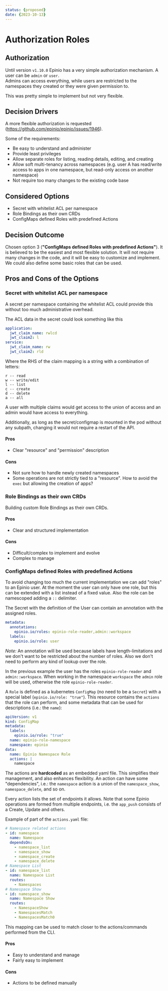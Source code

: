```yaml
---
status: {proposed}
date: {2023-10-13}
---
```


# Authorization Roles

## Authorization

Until version `v1.10.0` Epinio has a very simple authorization mechanism. A user can be `admin` or `user`.  
Admins can access everything, while users are restricted to the namespaces they created or they were given permission to.

This was pretty simple to implement but not very flexible.

## Decision Drivers

A more flexible authorization is requested (https://github.com/epinio/epinio/issues/1946).

Some of the requirements:
- Be easy to understand and administer
- Provide least privileges
- Allow separate roles for listing, reading details, editing, and creating
- Allow soft multi-tenancy across namespaces (e.g. user A has read/write access to apps in one namespace, but read-only access on another namespace)
- Not require too many changes to the existing code base

## Considered Options

- Secret with whitelist ACL per namespace
- Role Bindings as their own CRDs
- ConfigMaps defined Roles with predefined Actions

## Decision Outcome

Chosen option 3 (__"ConfigMaps defined Roles with predefined Actions"__). It is believed to be the easiest and most flexible solution. It will not require many changes in the code, and it will be easy to customize and implement.
We could also define some basic roles that can be used.


## Pros and Cons of the Options

### Secret with whitelist ACL per namespace

A secret per namespace containing the whitelist ACL could provide this without too much administrative overhead.

The ACL data in the secret could look something like this

```yaml
application:
  jwt_claim_name: rwlcd
  jwt_claim2: l
service:
  jwt_claim_name: rw
  jwt_claim2: rld
```

Where the RHS of the claim mapping is a string with a combination of letters:

```
r -- read
w -- write/edit
l -- list
c -- create
d -- delete
a -- all
```

A user with multiple claims would get access to the union of access and an admin would have access to everything.

Additionally, as long as the secret/configmap is mounted in the pod without any subpath, changing it would not require a restart of the API.

#### Pros

* Clear "resource" and "permission" description

#### Cons

* Not sure how to handle newly created namespaces
* Some operations are not strictly tied to a "resource". How to avoid the `exec` but allowing the creation of apps?

### Role Bindings as their own CRDs

Building custom Role Bindings as their own CRDs.

#### Pros

* Clear and structured implementation

#### Cons

* Difficult/complex to implement and evolve
* Complex to manage

### ConfigMaps defined Roles with predefined Actions

To avoid changing too much the current implementation we can add "roles" to an Epinio user. At the moment the user can only have one role, but this can be extended with a list instead of a fixed value. Also the role can be namescoped adding a `::` delimiter.

The Secret with the definition of the User can contain an annotation with the assigned roles.

```yaml
metadata:
  annotations:
    epinio.io/roles: epinio-role-reader,admin::workspace
  labels:
    epinio.io/role: user
```

*Note:*
An annotation will be used because labels have length-limitations and we don't want to be restricted about the number of roles. Also we don't need to perform any kind of lookup over the role.

In the previous example the user has the roles `epinio-role-reader` and `admin::workspace`. When working in the  namespace `workspace` the `admin` role will be used, otherwise the role `epinio-role-reader`.

A `Role` is defined as a kubernetes `ConfigMap` (no need to be a `Secret`) with a special label (`epinio.io/role: "true"`). This resource contains the `actions` that the role can perform, and some metadata that can be used for descriptions (i.e.: the `name`):

```yaml
apiVersion: v1
kind: ConfigMap
metadata:
  labels:
    epinio.io/role: "true"
  name: epinio-role-namespace
  namespace: epinio
data:
  name: Epinio Namespace Role
  actions: |
    namespace
```

The actions are **hardcoded** as an embedded yaml file. This simplifies their management, and also enhances flexibility. An action can have some "dependencies", i.e.: the `namespace` action is a union of the `namespace_show`, `namespace_delete`, and so on.

Every action lists the set of endpoints it allows. Note that some Epinio operations are formed from multiple endpoints, i.e. the `app_push` consists of a Create, Update and others.

Example of part of the `actions.yaml` file:

```yaml
# Namespace related actions
- id: namespace
  name: Namespace
  dependsOn:
    - namespace_list
    - namespace_show
    - namespace_create
    - namespace_delete
# Namespace List
- id: namespace_list
  name: Namespace List
  routes:
    - Namespaces
# Namespace Show
- id: namespace_show
  name: Namespace Show
  routes:
    - NamespaceShow
    - NamespacesMatch
    - NamespacesMatch0
```

This mapping can be used to match closer to the actions/commands performed from the CLI.

#### Pros

* Easy to understand and manage
* Fairly easy to implement

#### Cons

* Actions to be defined manually
